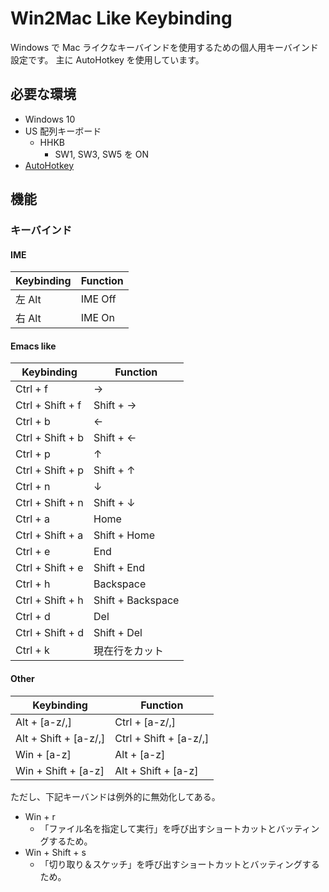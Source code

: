 Win2Mac Like Keybinding
========================

Windows で Mac ライクなキーバインドを使用するための個人用キーバインド設定です。
主に AutoHotkey を使用しています。


## 必要な環境

- Windows 10
- US 配列キーボード
    - HHKB
        - SW1, SW3, SW5 を ON
- [AutoHotkey](https://www.autohotkey.com/)


## 機能

### キーバインド

#### IME

| Keybinding | Function |
| ---------- | -------- |
| 左 Alt     | IME Off  |
| 右 Alt     | IME On   |

#### Emacs like

| Keybinding       | Function          |
| ---------------- | ----------------- |
| Ctrl + f         | →                 |
| Ctrl + Shift + f | Shift + →         |
| Ctrl + b         | ←                 |
| Ctrl + Shift + b | Shift + ←         |
| Ctrl + p         | ↑                 |
| Ctrl + Shift + p | Shift + ↑         |
| Ctrl + n         | ↓                 |
| Ctrl + Shift + n | Shift + ↓         |
| Ctrl + a         | Home              |
| Ctrl + Shift + a | Shift + Home      |
| Ctrl + e         | End               |
| Ctrl + Shift + e | Shift + End       |
| Ctrl + h         | Backspace         |
| Ctrl + Shift + h | Shift + Backspace |
| Ctrl + d         | Del               |
| Ctrl + Shift + d | Shift + Del       |
| Ctrl + k         | 現在行をカット    |

#### Other

| Keybinding            | Function               |
| --------------------- | ---------------------- |
| Alt + [a-z/,]         | Ctrl + [a-z/,]         |
| Alt + Shift + [a-z/,] | Ctrl + Shift + [a-z/,] |
| Win + [a-z]           | Alt + [a-z]            |
| Win + Shift + [a-z]   | Alt + Shift + [a-z]    |

ただし、下記キーバンドは例外的に無効化してある。

- Win + r
    - 「ファイル名を指定して実行」を呼び出すショートカットとバッティングするため。
- Win + Shift + s
    - 「切り取り＆スケッチ」を呼び出すショートカットとバッティングするため。
